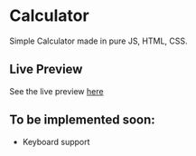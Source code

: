 # Calculator

Simple Calculator made in pure JS, HTML, CSS.

## Live Preview
See the live preview [here](https://wilam1.github.io/Calculator/)

## To be implemented soon:
* Keyboard support
